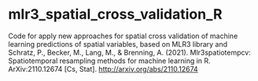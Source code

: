 # mlr3_spatial_cross_validation_R
Code for apply new approaches for spatial cross validation of machine learning predictions of spatial variables, based on MLR3 library and  Schratz, P., Becker, M., Lang, M., &amp; Brenning, A. (2021). Mlr3spatiotempcv: Spatiotemporal resampling methods for machine learning in R. ArXiv:2110.12674 [Cs, Stat]. http://arxiv.org/abs/2110.12674
